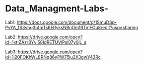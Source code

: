 # Data_Managment-Labs-

Lab1: https://docs.google.com/document/d/1SmuDSp-PvYA_fS3vhg3ufmTs6ERyksNBnOm1RTmFOu8/edit?usp=sharing

Lab2: https://drive.google.com/open?id=1xtIZAzr8Yvi58IdRETUVlPsl07y0jL_s

Lab3: https://drive.google.com/open?id=1l20FOKhWL8RNq86yPW75ju2X3gwY43Rc
